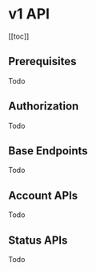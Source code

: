 # v1 API

[[toc]]

## Prerequisites
Todo

## Authorization
Todo

## Base Endpoints
Todo

## Account APIs
Todo

## Status APIs
Todo